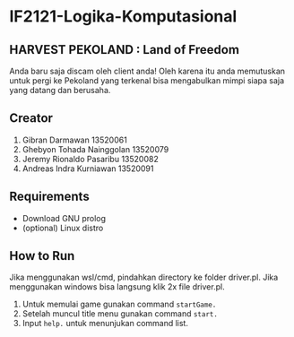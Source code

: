 # IF2121-Logika-Komputasional
## HARVEST PEKOLAND : Land of Freedom
Anda baru saja discam oleh client anda! Oleh karena itu anda memutuskan untuk pergi ke Pekoland yang terkenal bisa mengabulkan
mimpi siapa saja yang datang dan berusaha.

## Creator
1. Gibran Darmawan              13520061
2. Ghebyon Tohada Nainggolan    13520079
3. Jeremy Rionaldo Pasaribu     13520082
4. Andreas Indra Kurniawan      13520091

## Requirements
* Download GNU prolog
* (optional) Linux distro

## How to Run
Jika menggunakan wsl/cmd, pindahkan directory ke folder driver.pl.
Jika menggunakan windows bisa langsung klik 2x file driver.pl.
1. Untuk memulai game gunakan command ```startGame.```
2. Setelah muncul title menu gunakan command ```start.```
3. Input ```help.``` untuk menunjukan command list.